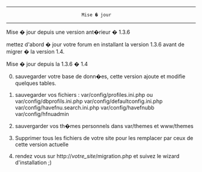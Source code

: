 ************************************************************************************

                                Mise � jour

************************************************************************************

Mise � jour depuis une version ant�rieur � 1.3.6

mettez d'abord � jour votre forum en installant la version 1.3.6 avant de migrer � la version 1.4.


Mise � jour depuis la 1.3.6 � 1.4

0) sauvegarder votre base de donn�es, cette version ajoute et modifie quelques tables.

1) sauvegarder vos fichiers :
var/config/profiles.ini.php ou var/config/dbprofils.ini.php
var/config/defaultconfig.ini.php
var/config/havefnu.search.ini.php
var/config/havefnubb
var/config/hfnuadmin

2) sauvergarder vos th�mes personnels dans var/themes et www/themes

3) Supprimer tous les fichiers de votre site pour les remplacer par
ceux de cette version actuelle

4) rendez vous sur http://_votre_site_/migration.php et suivez le wizard d'installation ;)


